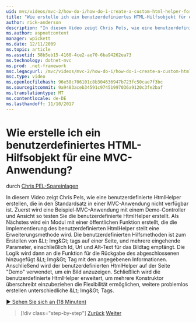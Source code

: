 ```yaml
---
uid: mvc/videos/mvc-2/how-do-i/how-do-i-create-a-custom-html-helper-for-an-mvc-application
title: "Wie erstelle ich ein benutzerdefiniertes HTML-Hilfsobjekt für eine MVC-Anwendung? | Microsoft-Dokumentation"
author: rick-anderson
description: "In diesem Video zeigt Chris Pels, wie eine benutzerdefinierte HtmlHelper erstellen, die in den Standardsatz in einer MVC-Anwendung nicht verfügbar ist. Erste, eine Beispiel-MVC-Applica..."
ms.author: aspnetcontent
manager: wpickett
ms.date: 12/11/2009
ms.topic: article
ms.assetid: 58b5eb15-4160-4ce2-ae70-6ba94262ea73
ms.technology: dotnet-mvc
ms.prod: .net-framework
msc.legacyurl: /mvc/videos/mvc-2/how-do-i/how-do-i-create-a-custom-html-helper-for-an-mvc-application
msc.type: video
ms.openlocfilehash: 96e58c706101c8b304636947b723fc50cae7f3bc
ms.sourcegitcommit: 9a9483aceb34591c97451997036a9120c3fe2baf
ms.translationtype: MT
ms.contentlocale: de-DE
ms.lasthandoff: 11/10/2017
---
```

<a name="how-do-i-create-a-custom-html-helper-for-an-mvc-application"></a>Wie erstelle ich ein benutzerdefiniertes HTML-Hilfsobjekt für eine MVC-Anwendung?
====================
durch [Chris PEL-Spareinlagen](https://twitter.com/chrispels)

In diesem Video zeigt Chris Pels, wie eine benutzerdefinierte HtmlHelper erstellen, die in den Standardsatz in einer MVC-Anwendung nicht verfügbar ist. Zuerst wird eine Beispiel-MVC-Anwendung mit einem Demo-Controller und Ansicht so testen Sie die benutzerdefinierte HtmlHelper erstellt. Als Nächstes wird ein Modul mit einer öffentlichen Funktion erstellt, die die Implementierung des benutzerdefinierten HtmlHelper stellt eine Erweiterungsmethode wird. Die benutzerdefinierten Hilfsmethoden ist zum Erstellen von &amp;Lt; Img&amp;Gt; tags auf einer Seite, und mehrere eingehende Parameter, einschließlich Id, Url und Alt-Text für das Bildtag empfängt. Die Logik wird dann an die Funktion für die Rückgabe des abgeschlossenen hinzugefügt &amp;Lt; Img&amp;Gt; Tag mit den angegebenen Informationen. Anschließend wird der benutzerdefinierten HtmlHelper auf der Seite "Demo" verwendet, um ein Bild anzuzeigen. Schließlich wird die benutzerdefinierte HtmlHelper erweitert, um mehrere Konstruktor überschreibt einzubeziehen die Flexibilität ermöglichen, weitere problemlos erstellen unterschiedliche &amp;Lt; Img&amp;Gt; Tags.

[&#9654; Sehen Sie sich an (18 Minuten)](https://channel9.msdn.com/Blogs/ASP-NET-Site-Videos/how-do-i-create-a-custom-html-helper-for-an-mvc-application)

>[!div class="step-by-step"]
[Zurück](how-do-i-implement-view-models-to-manage-data-for-aspnet-mvc-views.md)
[Weiter](how-do-i-work-with-model-binders-in-an-mvc-application.md)
